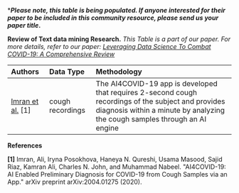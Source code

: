 
***_Please note, this table is being populated. If anyone interested for their paper to be included in this community resource, please send us your paper title_.**


**Review of Text data mining Research.** _This Table is a part of our paper. For more details, refer to our paper: [Leveraging Data Science To Combat COVID-19: A Comprehensive Review](https://www.researchgate.net/publication/340687152_Leveraging_Data_Science_To_Combat_COVID-19_A_Comprehensive_Review)_


| Authors |Data Type | Methodology|
| :---  | :--- | :--- |
|[Imran et al.](https://arxiv.org/pdf/2004.01275.pdf) [1]|cough recordings|The AI4COVID-19 app is developed that requires 2-second cough recordings of the subject and provides  diagnosis within a minute by analyzing the cough samples through an AI engine|







**References**

**[1]** Imran, Ali, Iryna Posokhova, Haneya N. Qureshi, Usama Masood, Sajid Riaz, Kamran Ali, Charles N. John, and Muhammad Nabeel. "AI4COVID-19: AI Enabled Preliminary Diagnosis for COVID-19 from Cough Samples via an App." arXiv preprint arXiv:2004.01275 (2020).

